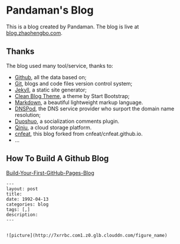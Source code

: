 # Pandaman's Blog

This is a blog created by Pandaman. The blog is live at [blog.zhaohengbo.com](http://blog.zhaohengbo.com/).

## Thanks

The blog used many tool/service, thanks to:

* [Github](https://github.com/), all the data based on;
* [Git](https://git-scm.com/), blogs and code files version control system;
* [Jekyll](http://jekyllrb.com/), a static site generator;
* [Clean Blog Theme](https://github.com/IronSummitMedia/startbootstrap-clean-blog-jekyll), a theme by Start Bootstrap;
* [Markdown](https://daringfireball.net/projects/markdown/), a beautiful lightweight markup language.
* [DNSPod](https://www.dnspod.cn/), the DNS service provider who surport the domain name resolution;
* [Duoshuo](http://duoshuo.com/), a socialization comments plugin.
* [Qiniu](http://www.qiniu.com/), a cloud storage platform.
* [cnfeat](https://github.com/cnfeat/cnfeat.github.io), this blog forked from cnfeat/cnfeat.github.io.
* …

## How To Build A Github Blog

[Build-Your-First-GitHub-Pages-Blog](http://azeril.me/blog/Build-Your-First-GitHub-Pages-Blog.html)


```
---
layout: post
title: 
date: 1992-04-13
categories: blog
tags: [,]
description: 
---


![picture](http://7xrrbc.com1.z0.glb.clouddn.com/figure_name)

```


